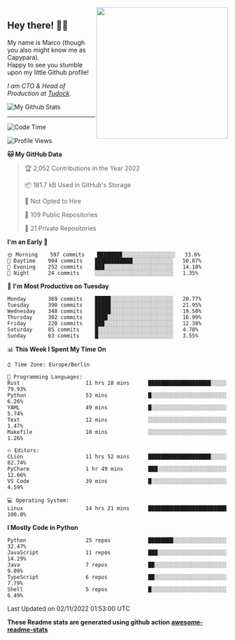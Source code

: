 <img src="https://capypara.de/para_logo.png?a=13" align="right" width="300">

## Hey there! 👋🙃
My name is Marco (though you also might know me as Capypara).  
Happy to see you stumble upon my little Github profile!

*I am CTO & Head of Production at <a href="http://tudock.de">Tudock</a>.*


![My Github Stats](https://github-readme-stats.vercel.app/api?username=theCapypara&show_icons=true&title_color=8ea106&text_color=ffffff&icon_color=8ea106&bg_color=2F343F&hide_border=1)

---
<!--START_SECTION:waka-->
![Code Time](http://img.shields.io/badge/Code%20Time-1%2C893%20hrs%2027%20mins-blue)

![Profile Views](http://img.shields.io/badge/Profile%20Views-0-blue)

**🐱 My GitHub Data** 

> 🏆 2,052 Contributions in the Year 2022
 > 
> 📦 181.7 kB Used in GitHub's Storage 
 > 
> 🚫 Not Opted to Hire
 > 
> 📜 109 Public Repositories 
 > 
> 🔑 21 Private Repositories  
 > 
**I'm an Early 🐤** 

```text
🌞 Morning    597 commits    ████████░░░░░░░░░░░░░░░░░   33.6% 
🌆 Daytime    904 commits    ████████████░░░░░░░░░░░░░   50.87% 
🌃 Evening    252 commits    ███░░░░░░░░░░░░░░░░░░░░░░   14.18% 
🌙 Night      24 commits     ░░░░░░░░░░░░░░░░░░░░░░░░░   1.35%

```
📅 **I'm Most Productive on Tuesday** 

```text
Monday       369 commits    █████░░░░░░░░░░░░░░░░░░░░   20.77% 
Tuesday      390 commits    █████░░░░░░░░░░░░░░░░░░░░   21.95% 
Wednesday    348 commits    █████░░░░░░░░░░░░░░░░░░░░   19.58% 
Thursday     302 commits    ████░░░░░░░░░░░░░░░░░░░░░   16.99% 
Friday       220 commits    ███░░░░░░░░░░░░░░░░░░░░░░   12.38% 
Saturday     85 commits     █░░░░░░░░░░░░░░░░░░░░░░░░   4.78% 
Sunday       63 commits     █░░░░░░░░░░░░░░░░░░░░░░░░   3.55%

```


📊 **This Week I Spent My Time On** 

```text
⌚︎ Time Zone: Europe/Berlin

💬 Programming Languages: 
Rust                     11 hrs 28 mins      ████████████████████░░░░░   79.93% 
Python                   53 mins             █░░░░░░░░░░░░░░░░░░░░░░░░   6.26% 
YAML                     49 mins             █░░░░░░░░░░░░░░░░░░░░░░░░   5.74% 
Text                     12 mins             ░░░░░░░░░░░░░░░░░░░░░░░░░   1.47% 
Makefile                 10 mins             ░░░░░░░░░░░░░░░░░░░░░░░░░   1.26%

🔥 Editors: 
CLion                    11 hrs 52 mins      ████████████████████░░░░░   82.74% 
PyCharm                  1 hr 49 mins        ███░░░░░░░░░░░░░░░░░░░░░░   12.66% 
VS Code                  39 mins             █░░░░░░░░░░░░░░░░░░░░░░░░   4.59%

💻 Operating System: 
Linux                    14 hrs 21 mins      █████████████████████████   100.0%

```

**I Mostly Code in Python** 

```text
Python                   25 repos            ████████░░░░░░░░░░░░░░░░░   32.47% 
JavaScript               11 repos            ███░░░░░░░░░░░░░░░░░░░░░░   14.29% 
Java                     7 repos             ██░░░░░░░░░░░░░░░░░░░░░░░   9.09% 
TypeScript               6 repos             ██░░░░░░░░░░░░░░░░░░░░░░░   7.79% 
Shell                    5 repos             █░░░░░░░░░░░░░░░░░░░░░░░░   6.49%

```



 Last Updated on 02/11/2022 01:53:00 UTC
<!--END_SECTION:waka-->

**These Readme stats are generated using github action [awesome-readme-stats](https://github.com/anmol098/waka-readme-stats)**
